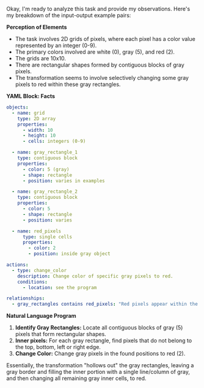 Okay, I'm ready to analyze this task and provide my observations. Here's my breakdown of the input-output example pairs:

**Perception of Elements**

*   The task involves 2D grids of pixels, where each pixel has a color value represented by an integer (0-9).
*   The primary colors involved are white (0), gray (5), and red (2).
*   The grids are 10x10.
*   There are rectangular shapes formed by contiguous blocks of gray pixels.
*   The transformation seems to involve selectively changing some gray pixels to red within these gray rectangles.

**YAML Block: Facts**


```yaml
objects:
  - name: grid
    type: 2D array
    properties:
      - width: 10
      - height: 10
      - cells: integers (0-9)

  - name: gray_rectangle_1
    type: contiguous block
    properties:
      - color: 5 (gray)
      - shape: rectangle
      - position: varies in examples

  - name: gray_rectangle_2
    type: contiguous block
    properties:
      - color: 5
      - shape: rectangle
      - position: varies

  - name: red_pixels
      type: single cells
      properties:
        - color: 2
        - position: inside gray object

actions:
  - type: change_color
    description: Change color of specific gray pixels to red.
    conditions:
      - location: see the program

relationships:
  - gray_rectangles contains red_pixels: "Red pixels appear within the gray rectangles, but not along all edges."
```


**Natural Language Program**

1.  **Identify Gray Rectangles:** Locate all contiguous blocks of gray (5) pixels that form rectangular shapes.
2.  **Inner pixels:** For each gray rectangle, find pixels that do not belong to the top, bottom, left or right edge.
3.  **Change Color:** Change gray pixels in the found positions to red (2).

Essentially, the transformation "hollows out" the gray rectangles, leaving a gray border and filling the inner portion with a single line/column of gray, and then changing all remaining gray inner cells, to red.
